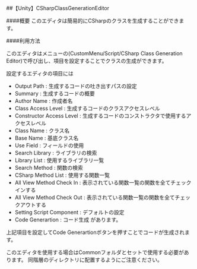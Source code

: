##【Unity】CSharpClassGenerationEditor

####概要
このエディタは簡易的にCSharpのクラスを生成することができます。

####利用方法

このエディタはメニューの(CustomMenu/Script/CSharp Class Generation Editor)で呼び出し、項目を設定することでクラスの生成ができます。

設定するエディタの項目には

+ Output Path : 生成するコードの吐き出すパスの設定
+ Summary : 生成するコードの概要
+ Author Name : 作成者名
+ Class Access Level : 生成するコードのクラスアクセスレベル
+ Constructor Access Level : 生成するコードのコンストラクタで使用するアクセスレベル
+ Class Name : クラス名
+ Base Name : 基底クラス名
+ Use Field : フィールドの使用
+ Search Library : ライブラリの検索
+ Library List : 使用するライブラリ一覧
+ Search Method : 関数の検索
+ CSharp Method List : 使用する関数一覧
+ All View Method Check In : 表示されている関数一覧の関数を全てチェックインする
+ All View Method Check Out : 表示されている関数一覧の関数を全てチェックアウトする
+ Setting Script Component : デフォルトの設定
+ Code Generartion : コード生成
があります。

上記項目を設定してCode Generartionボタンを押すことでコードが生成されます。

このエディタを使用する場合はCommonフォルダとセットで使用する必要があります。
同階層のディレクトリに配置するようにご注意ください。

